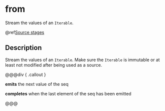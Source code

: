 # from

Stream the values of an `Iterable`.

@ref[Source stages](../index.md#source-stages)

## Description

Stream the values of an `Iterable`. Make sure the `Iterable` is immutable or at least not modified after being used
as a source.

@@@div { .callout }

**emits** the next value of the seq

**completes** when the last element of the seq has been emitted

@@@

